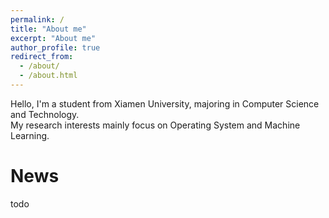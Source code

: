 ```yaml
---
permalink: /
title: "About me"
excerpt: "About me"
author_profile: true
redirect_from: 
  - /about/
  - /about.html
---
```

Hello, I'm a student from Xiamen University, majoring in Computer Science and Technology.  
My research interests mainly focus on Operating System and Machine Learning.

# News
todo
